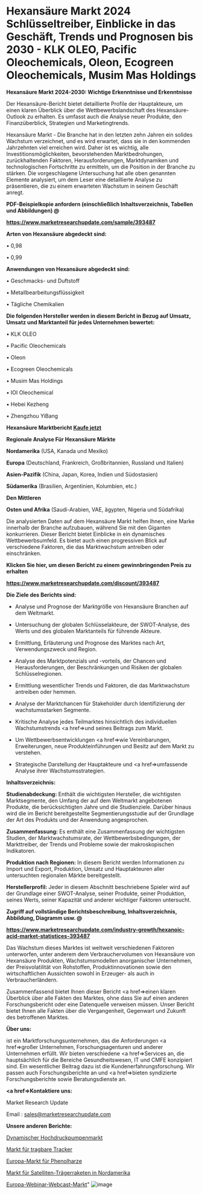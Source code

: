 # Hexansäure Markt 2024 Schlüsseltreiber, Einblicke in das Geschäft, Trends und Prognosen bis 2030 - KLK OLEO, Pacific Oleochemicals, Oleon, Ecogreen Oleochemicals, Musim Mas Holdings

<strong>Hexansäure Markt 2024-2030: Wichtige Erkenntnisse und Erkenntnisse</strong>

Der Hexansäure-Bericht bietet detaillierte Profile der Hauptakteure, um einen klaren Überblick über die Wettbewerbslandschaft des Hexansäure-Outlook zu erhalten. Es umfasst auch die Analyse neuer Produkte, den Finanzüberblick, Strategien und Marketingtrends.

Hexansäure Markt - Die Branche hat in den letzten zehn Jahren ein solides Wachstum verzeichnet, und es wird erwartet, dass sie in den kommenden Jahrzehnten viel erreichen wird. Daher ist es wichtig, alle Investitionsmöglichkeiten, bevorstehenden Marktbedrohungen, zurückhaltenden Faktoren, Herausforderungen, Marktdynamiken und technologischen Fortschritte zu ermitteln, um die Position in der Branche zu stärken. Die vorgeschlagene Untersuchung hat alle oben genannten Elemente analysiert, um dem Leser eine detaillierte Analyse zu präsentieren, die zu einem erwarteten Wachstum in seinem Geschäft anregt.



<strong><b>PDF-Beispielkopie anfordern (einschließlich Inhaltsverzeichnis, Tabellen und Abbildungen) @ </b></strong>

<strong><a href=https://www.marketresearchupdate.com/sample/393487>

<strong>https://www.marketresearchupdate.com/sample/393487</u></a></strong></strong>



<strong>Arten von Hexansäure abgedeckt sind:</strong>

• 0,98

• 0,99



<strong>Anwendungen von Hexansäure abgedeckt sind:</strong>

• Geschmacks- und Duftstoff

• Metallbearbeitungsflüssigkeit

• Tägliche Chemikalien



<strong>Die folgenden Hersteller werden in diesem Bericht in Bezug auf Umsatz, Umsatz und Marktanteil für jedes Unternehmen bewertet:</strong>

• KLK OLEO

• Pacific Oleochemicals

• Oleon

• Ecogreen Oleochemicals

• Musim Mas Holdings

• IOI Oleochemical

• Hebei Kezheng

• Zhengzhou YiBang



<strong>Hexansäure Marktbericht <a href=https://www.marketresearchupdate.com/buynow/393487>Kaufe jetzt</a></strong>



<strong>Regionale Analyse Für Hexansäure Märkte</strong>



<strong>Nordamerika</strong> (USA, Kanada und Mexiko)



<strong>Europa</strong> (Deutschland, Frankreich, Großbritannien, Russland und Italien)



<strong>Asien-Pazifik</strong> (China, Japan, Korea, Indien und Südostasien)



<strong>Südamerika</strong> (Brasilien, Argentinien, Kolumbien, etc.)



<strong>Den Mittleren</strong> 

<strong>Osten und Afrika</strong> (Saudi-Arabien, VAE, ägypten, Nigeria und Südafrika)

Die analysierten Daten auf dem Hexansäure Markt helfen Ihnen, eine Marke innerhalb der Branche aufzubauen, während Sie mit den Giganten konkurrieren. Dieser Bericht bietet Einblicke in ein dynamisches Wettbewerbsumfeld. Es bietet auch einen progressiven Blick auf verschiedene Faktoren, die das Marktwachstum antreiben oder einschränken.



<strong>Klicken Sie hier, um diesen Bericht zu einem gewinnbringenden Preis zu erhalten
</strong>

<strong><a href=https://www.marketresearchupdate.com/discount/393487>https://www.marketresearchupdate.com/discount/393487</b></u></strong></a>



<strong>Die Ziele des Berichts sind:</strong>

- Analyse und Prognose der Marktgröße von Hexansäure Branchen auf dem Weltmarkt.

- Untersuchung der globalen Schlüsselakteure, der SWOT-Analyse, des Werts und des globalen Marktanteils für führende Akteure.

- Ermittlung, Erläuterung und Prognose des Marktes nach Art, Verwendungszweck und Region.

- Analyse des Marktpotenzials und -vorteils, der Chancen und Herausforderungen, der Beschränkungen und Risiken der globalen Schlüsselregionen.

- Ermittlung wesentlicher Trends und Faktoren, die das Marktwachstum antreiben oder hemmen.

- Analyse der Marktchancen für Stakeholder durch Identifizierung der wachstumsstarken Segmente.

- Kritische Analyse jedes Teilmarktes hinsichtlich des individuellen Wachstumstrends <a href=>und</a> seines Beitrags zum Markt.

- Um Wettbewerbsentwicklungen <a href=>wie</a> Vereinbarungen, Erweiterungen, neue Produkteinführungen und Besitz auf dem Markt zu verstehen.

- Strategische Darstellung der Hauptakteure und <a href=>umfas</a>sende Analyse ihrer Wachstumsstrategien.



<strong>Inhaltsverzeichnis:</strong>



<strong>Studienabdeckung:</strong> Enthält die wichtigsten Hersteller, die wichtigsten Marktsegmente, den Umfang der auf dem Weltmarkt angebotenen Produkte, die berücksichtigten Jahre und die Studienziele. Darüber hinaus wird die im Bericht bereitgestellte Segmentierungsstudie auf der Grundlage der Art des Produkts und der Anwendung angesprochen.



<strong>Zusammenfassung:</strong> Es enthält eine Zusammenfassung der wichtigsten Studien, der Marktwachstumsrate, der Wettbewerbsbedingungen, der Markttreiber, der Trends und Probleme sowie der makroskopischen Indikatoren.



<strong>Produktion nach Regionen:</strong> In diesem Bericht werden Informationen zu Import und Export, Produktion, Umsatz und Hauptakteuren aller untersuchten regionalen Märkte bereitgestellt.



<strong>Herstellerprofil:</strong> Jeder in diesem Abschnitt beschriebene Spieler wird auf der Grundlage einer SWOT-Analyse, seiner Produkte, seiner Produktion, seines Werts, seiner Kapazität und anderer wichtiger Faktoren untersucht.



<strong><b>Zugriff auf vollständige Berichtsbeschreibung, Inhaltsverzeichnis, Abbildung, Diagramm usw. @ </b></strong>

<strong><a href=https://www.marketresearchupdate.com/industry-growth/hexanoic-acid-market-statistices-393487>https://www.marketresearchupdate.com/industry-growth/hexanoic-acid-market-statistices-393487</a></strong>

Das Wachstum dieses Marktes ist weltweit verschiedenen Faktoren unterworfen, unter anderem dem Verbrauchervolumen von Hexansäure von Hexansäure Produkten, Wachstumsmodellen anorganischer Unternehmen, der Preisvolatilität von Rohstoffen, Produktinnovationen sowie den wirtschaftlichen Aussichten sowohl in Erzeuger- als auch in Verbraucherländern.

Zusammenfassend bietet Ihnen dieser Bericht <a href=>einen</a> klaren Überblick über alle Fakten des Marktes, ohne dass Sie auf einen anderen Forschungsbericht oder eine Datenquelle verweisen müssen. Unser Bericht bietet Ihnen alle Fakten über die Vergangenheit, Gegenwart und Zukunft des betroffenen Marktes.



<strong>Über uns:</strong>

 ist ein Marktforschungsunternehmen, das die Anforderungen <a href=>großer</a> Unternehmen, Forschungsagenturen und anderer Unternehmen erfüllt. Wir bieten verschiedene <a href=>Services</a> an, die hauptsächlich für die Bereiche Gesundheitswesen, IT und CMFE konzipiert sind. Ein wesentlicher Beitrag dazu ist die Kundenerfahrungsforschung. Wir passen auch Forschungsberichte an und <a href=>bieten</a> syndizierte Forschungsberichte sowie Beratungsdienste an.



<strong><a href=>Kontaktiere uns:</a></strong>

Market Research Update

Email : sales@marketresearchupdate.com



<strong>Unsere anderen Berichte:</strong>

<a href=https://www.linkedin.com/pulse/dynamic-high-pressure-pumps-market-witness-huge-growth>Dynamischer Hochdruckpumpenmarkt</a>

<a href=https://www.linkedin.com/pulse/portable-tracker-market-research-report-reveals-explosive>Markt für tragbare Tracker</a>

<a href=https://www.linkedin.com/pulse/europe-phenolic-resins-market-size-exclusive-report>Europa-Markt für Phenolharze</a>

<a href=https://www.linkedin.com/pulse/north-america-satellite-launch-vehicle-market>Markt für Satelliten-Trägerraketen in Nordamerika</a>

<a href=https://www.linkedin.com/pulse/europe-webinar-webcast-market-2023-industry>Europa-Webinar-Webcast-Markt</a>"
![image](https://github.com/meghapanth/markettrends/assets/163847665/351fb17f-273d-471c-b0b5-92166d6d7b63)
